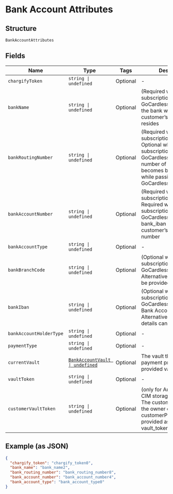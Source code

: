 
# Bank Account Attributes

## Structure

`BankAccountAttributes`

## Fields

| Name | Type | Tags | Description |
|  --- | --- | --- | --- |
| `chargifyToken` | `string \| undefined` | Optional | - |
| `bankName` | `string \| undefined` | Optional | (Required when creating a subscription with ACH or GoCardless) The name of the bank where the customer’s account resides |
| `bankRoutingNumber` | `string \| undefined` | Optional | (Required when creating a subscription with ACH. Optional when creating a subscription with GoCardless). The routing number of the bank. It becomes bank_code while passing via GoCardless API |
| `bankAccountNumber` | `string \| undefined` | Optional | (Required when creating a subscription with ACH. Required when creating a subscription with GoCardless and bank_iban is blank) The customerʼs bank account number |
| `bankAccountType` | `string \| undefined` | Optional | - |
| `bankBranchCode` | `string \| undefined` | Optional | (Optional when creating a subscription with GoCardless) Branch code. Alternatively, an IBAN can be provided |
| `bankIban` | `string \| undefined` | Optional | (Optional when creating a subscription with GoCardless). International Bank Account Number. Alternatively, local bank details can be provided |
| `bankAccountHolderType` | `string \| undefined` | Optional | - |
| `paymentType` | `string \| undefined` | Optional | - |
| `currentVault` | [`BankAccountVault \| undefined`](../../doc/models/bank-account-vault.md) | Optional | The vault that stores the payment profile with the provided vault_token. |
| `vaultToken` | `string \| undefined` | Optional | - |
| `customerVaultToken` | `string \| undefined` | Optional | (only for Authorize.Net CIM storage or Square) The customerProfileId for the owner of the customerPaymentProfileId provided as the vault_token |

## Example (as JSON)

```json
{
  "chargify_token": "chargify_token0",
  "bank_name": "bank_name2",
  "bank_routing_number": "bank_routing_number8",
  "bank_account_number": "bank_account_number4",
  "bank_account_type": "bank_account_type0"
}
```

